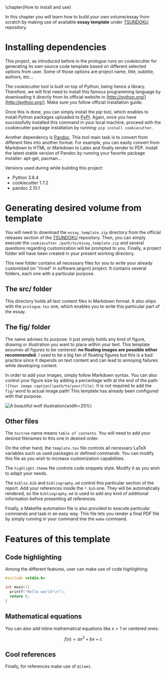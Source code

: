 \chapter{How to install and use}

In this chapter you will learn how to build your own volume/essay from scratch
by making use of available **essay template** under
[TSUNDOKU](https://github.com/jorgepiloto/tsundoku/) repository. 


Installing dependencies
=======================

This project, as introduced before in the *prologue* runs on cookiecutter for
generating its own source code template based on different selected options from
user. Some of those options are project name, title, subtitle, authors, etc...

The cookiecutter tool is built on top of Python, being hence a library.
Therefore, we will first need to install this famous programming language by
downloading it directly from its official website in
[http://python.org/](http://python.org/). Make sure you follow official
installation guide.

Once this is done, you can simply install the *pip* tool, which enables to
install Python packages uploaded to [PyPI](https://pypi.org/). Again, once you
have successfully installed this command in your local machine, proceed with the
cookiecutter package installation by running: `pip install cookiecutter`.

Another dependency is [Pandoc](https://pandoc.org/). This tool main task is to
convert from different files into another format. For example, you can easily
convert from Markdown to HTML or Markdown to Latex and finally render to PDF.
Install the latest stable version of Pandoc by running your favorite package
installer: apt-get, pacman...

Versions used during while building this project:

* Python 3.8.4
* cookiecutter 1.7.2
* pandoc 2.10.1


Generating desired volume from template
=======================================

You will need to download the `essay_template.zip` directory from the official
releases section of the [TSUNDOKU](https://github.com/jorgepiloto/tsundoku/)
repository. Then, you can simply execute the `cookiecutter
/path/to/essay_template.zip` and several questions regarding customization will
be prompted to you. Finally, a project folder will have been created in your
present working directory.

This new folder contains all necessary files for you to write your already
customized (or "riced" in software jargon) project. It contains several folders,
each one with a particular purpose.

The src/ folder
---------------

This directory holds all text content files in Markdown format. It also ships
with the `prologue.tex` one, which enables you to write this particular part of
the essay.

The fig/ folder
---------------

The name advises its purpose: it just simply holds any kind of figure, drawing
or illustration you want to place within your text. This template assumes all
figures to be centered: **no floating images are possible either recommended**.
I used to be a big fan of floating figures but this is a bad practice since it
depends on text content and can lead to annoying failures while developing content.

In order to add your images, simply follow Markdown syntax. You can also
control your figure size by adding a percentage with at the end of the path:
`![Your image caption](path/to/your/file)`. It is not required to add the `fig/`
word to actual image path! This template has already been configured with that
purpose.

![A beautiful wolf illustration](wolf.jpg){width=25%}


Other files
-----------

The `toctree` name means `table of contents`. You will need to add your desired
filenames to this one in desired order.

On the other hand, the `template.tex` file controls all necessary LaTeX
variables such us used packages or defined commands. You can modify this file as
you wish to increase customization capabilities.

The `highlight.theme` file controls code snippets style. Modify it as you wish
to adapt your needs.

The `biblio.bib` and `bibliography.md` control this particular section of the
report. Add your references inside the `*.bib` one. They will be automatically
rendered, so the `bibliography.md` is used to add any kind of additional
information before presenting all references.

Finally, a Makefile automation file is also provided to execute particular
commands and task in an easy way. This file lets you render a final PDF file by
simply running in your command line the `make` command.

Features of this template
=========================

Code highlighting
-----------------

Among the different features, user can make use of code highlighting:

```c
#include <stdio.h>

int main(){
  printf("Hello world!\n");
  return 0;
}
```

Mathematical equations
----------------------

You can also add inline mathematical equations like $x=1$ or centered ones:

$$
f(x) = ax^{2} + bx + c
$$


Cool references
---------------
Finally, for references make use of `@item1`.
